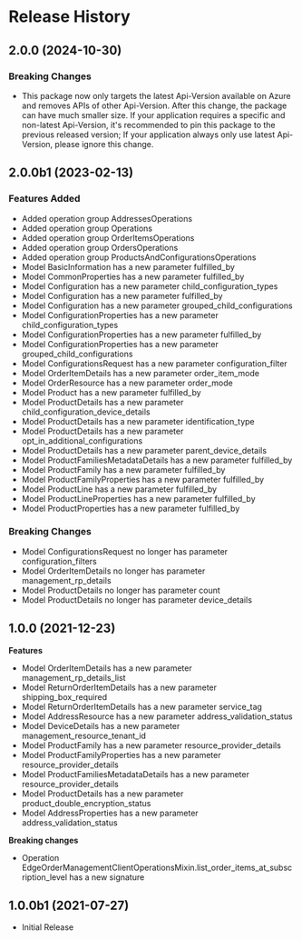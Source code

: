 # Release History

## 2.0.0 (2024-10-30)

### Breaking Changes

  - This package now only targets the latest Api-Version available on Azure and removes APIs of other Api-Version. After this change, the package can have much smaller size. If your application requires a specific and non-latest Api-Version, it's recommended to pin this package to the previous released version; If your application always only use latest Api-Version, please ignore this change.

## 2.0.0b1 (2023-02-13)

### Features Added

  - Added operation group AddressesOperations
  - Added operation group Operations
  - Added operation group OrderItemsOperations
  - Added operation group OrdersOperations
  - Added operation group ProductsAndConfigurationsOperations
  - Model BasicInformation has a new parameter fulfilled_by
  - Model CommonProperties has a new parameter fulfilled_by
  - Model Configuration has a new parameter child_configuration_types
  - Model Configuration has a new parameter fulfilled_by
  - Model Configuration has a new parameter grouped_child_configurations
  - Model ConfigurationProperties has a new parameter child_configuration_types
  - Model ConfigurationProperties has a new parameter fulfilled_by
  - Model ConfigurationProperties has a new parameter grouped_child_configurations
  - Model ConfigurationsRequest has a new parameter configuration_filter
  - Model OrderItemDetails has a new parameter order_item_mode
  - Model OrderResource has a new parameter order_mode
  - Model Product has a new parameter fulfilled_by
  - Model ProductDetails has a new parameter child_configuration_device_details
  - Model ProductDetails has a new parameter identification_type
  - Model ProductDetails has a new parameter opt_in_additional_configurations
  - Model ProductDetails has a new parameter parent_device_details
  - Model ProductFamiliesMetadataDetails has a new parameter fulfilled_by
  - Model ProductFamily has a new parameter fulfilled_by
  - Model ProductFamilyProperties has a new parameter fulfilled_by
  - Model ProductLine has a new parameter fulfilled_by
  - Model ProductLineProperties has a new parameter fulfilled_by
  - Model ProductProperties has a new parameter fulfilled_by

### Breaking Changes

  - Model ConfigurationsRequest no longer has parameter configuration_filters
  - Model OrderItemDetails no longer has parameter management_rp_details
  - Model ProductDetails no longer has parameter count
  - Model ProductDetails no longer has parameter device_details

## 1.0.0 (2021-12-23)

**Features**

  - Model OrderItemDetails has a new parameter management_rp_details_list
  - Model ReturnOrderItemDetails has a new parameter shipping_box_required
  - Model ReturnOrderItemDetails has a new parameter service_tag
  - Model AddressResource has a new parameter address_validation_status
  - Model DeviceDetails has a new parameter management_resource_tenant_id
  - Model ProductFamily has a new parameter resource_provider_details
  - Model ProductFamilyProperties has a new parameter resource_provider_details
  - Model ProductFamiliesMetadataDetails has a new parameter resource_provider_details
  - Model ProductDetails has a new parameter product_double_encryption_status
  - Model AddressProperties has a new parameter address_validation_status

**Breaking changes**

  - Operation EdgeOrderManagementClientOperationsMixin.list_order_items_at_subscription_level has a new signature

## 1.0.0b1 (2021-07-27)

* Initial Release
